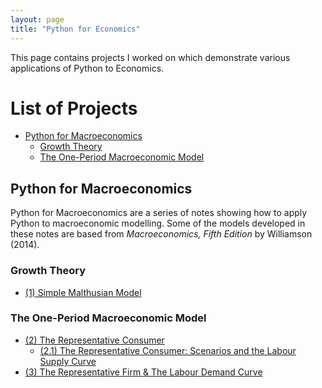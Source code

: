```yaml
---
layout: page
title: "Python for Economics"
---
```

This page contains projects I worked on which demonstrate various applications of Python to Economics. 

# List of Projects
- [Python for Macroeconomics](#Python-for-Macro)
  - [Growth Theory](#Growth)
  - [The One-Period Macroeconomic Model](#OP-Macro)

## Python for Macroeconomics<a name="Python-for-Macro"></a>
Python for Macroeconomics are a series of notes showing how to apply Python to macroeconomic modelling. Some of the models developed in these notes are based from *Macroeconomics, Fifth Edition* by Williamson (2014).
### Growth Theory<a name="Growth"></a>
- [(1) Simple Malthusian Model](https://github.com/lj-valencia/Python-for-Economics/blob/master/Malthusian%20Model.ipynb)

### The One-Period Macroeconomic Model<a name="OP-Macro"></a>
- [(2) The Representative Consumer](https://github.com/lj-valencia/Python-for-Economics/blob/master/One-Period%20Macroeconomic%20Model%20-%20The%20Representative%20Consumer.ipynb)
  - [(2.1) The Representative Consumer: Scenarios and the Labour Supply Curve](https://github.com/lj-valencia/Python-for-Economics/blob/master/One-Period%20Macroeconomic%20Model%20-%20Scenarios%20%26%20The%20Labour%20Supply%20Curve.ipynb)
- [(3) The Representative Firm & The Labour Demand Curve](https://nbviewer.jupyter.org/github/lj-valencia/Python-for-Economics/blob/master/One-Period%20Macroeconomic%20Model%20-%20The%20Representative%20Firm.ipynb)
